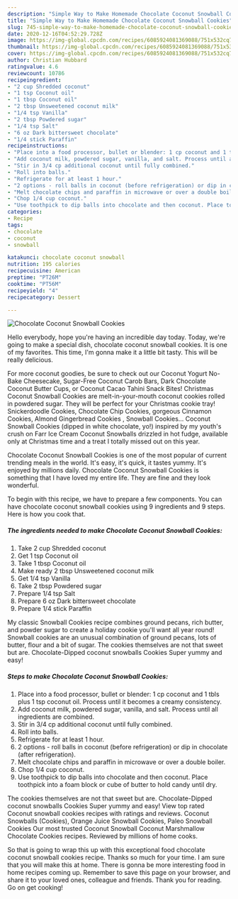 ```yaml
---
description: "Simple Way to Make Homemade Chocolate Coconut Snowball Cookies"
title: "Simple Way to Make Homemade Chocolate Coconut Snowball Cookies"
slug: 745-simple-way-to-make-homemade-chocolate-coconut-snowball-cookies
date: 2020-12-16T04:52:29.728Z
image: https://img-global.cpcdn.com/recipes/6085924081369088/751x532cq70/chocolate-coconut-snowball-cookies-recipe-main-photo.jpg
thumbnail: https://img-global.cpcdn.com/recipes/6085924081369088/751x532cq70/chocolate-coconut-snowball-cookies-recipe-main-photo.jpg
cover: https://img-global.cpcdn.com/recipes/6085924081369088/751x532cq70/chocolate-coconut-snowball-cookies-recipe-main-photo.jpg
author: Christian Hubbard
ratingvalue: 4.6
reviewcount: 10786
recipeingredient:
- "2 cup Shredded coconut"
- "1 tsp Coconut oil"
- "1 tbsp Coconut oil"
- "2 tbsp Unsweetened coconut milk"
- "1/4 tsp Vanilla"
- "2 tbsp Powdered sugar"
- "1/4 tsp Salt"
- "6 oz Dark bittersweet chocolate"
- "1/4 stick Paraffin"
recipeinstructions:
- "Place into a food processor, bullet or blender: 1 cp coconut and 1 tbls plus 1 tsp coconut oil. Process until it becomes a creamy consistency."
- "Add coconut milk, powdered sugar, vanilla, and salt. Process until all ingredients are combined."
- "Stir in 3/4 cp additional coconut until fully combined."
- "Roll into balls."
- "Refrigerate for at least 1 hour."
- "2 options - roll balls in coconut (before refrigeration) or dip in chocolate (after refrigeration)."
- "Melt chocolate chips and paraffin in microwave or over a double boiler."
- "Chop 1/4 cup coconut."
- "Use toothpick to dip balls into chocolate and then coconut. Place toothpick into a foam block or cube of butter to hold candy until dry."
categories:
- Recipe
tags:
- chocolate
- coconut
- snowball

katakunci: chocolate coconut snowball 
nutrition: 195 calories
recipecuisine: American
preptime: "PT26M"
cooktime: "PT56M"
recipeyield: "4"
recipecategory: Dessert

---
```



![Chocolate Coconut Snowball Cookies](https://img-global.cpcdn.com/recipes/6085924081369088/751x532cq70/chocolate-coconut-snowball-cookies-recipe-main-photo.jpg)

Hello everybody, hope you're having an incredible day today. Today, we're going to make a special dish, chocolate coconut snowball cookies. It is one of my favorites. This time, I'm gonna make it a little bit tasty. This will be really delicious.

For more coconut goodies, be sure to check out our Coconut Yogurt No-Bake Cheesecake, Sugar-Free Coconut Carob Bars, Dark Chocolate Coconut Butter Cups, or Coconut Cacao Tahini Snack Bites! Christmas Coconut Snowball Cookies are melt-in-your-mouth coconut cookies rolled in powdered sugar. They will be perfect for your Christmas cookie tray! Snickerdoodle Cookies, Chocolate Chip Cookies, gorgeous Cinnamon Cookies, Almond Gingerbread Cookies , Snowball Cookies… Coconut Snowball Cookies (dipped in white chocolate, yo!) inspired by my youth&#39;s crush on Farr Ice Cream Coconut Snowballs drizzled in hot fudge, available only at Christmas time and a treat I totally missed out on this year.

Chocolate Coconut Snowball Cookies is one of the most popular of current trending meals in the world. It's easy, it's quick, it tastes yummy. It's enjoyed by millions daily. Chocolate Coconut Snowball Cookies is something that I have loved my entire life. They are fine and they look wonderful.


To begin with this recipe, we have to prepare a few components. You can have chocolate coconut snowball cookies using 9 ingredients and 9 steps. Here is how you cook that.

<!--inarticleads1-->

##### The ingredients needed to make Chocolate Coconut Snowball Cookies:

1. Take 2 cup Shredded coconut
1. Get 1 tsp Coconut oil
1. Take 1 tbsp Coconut oil
1. Make ready 2 tbsp Unsweetened coconut milk
1. Get 1/4 tsp Vanilla
1. Take 2 tbsp Powdered sugar
1. Prepare 1/4 tsp Salt
1. Prepare 6 oz Dark bittersweet chocolate
1. Prepare 1/4 stick Paraffin


My classic Snowball Cookies recipe combines ground pecans, rich butter, and powder sugar to create a holiday cookie you&#39;ll want all year round! Snowball cookies are an unusual combination of ground pecans, lots of butter, flour and a bit of sugar. The cookies themselves are not that sweet but are. Chocolate-Dipped coconut snowballs Cookies Super yummy and easy! 

<!--inarticleads2-->

##### Steps to make Chocolate Coconut Snowball Cookies:

1. Place into a food processor, bullet or blender: 1 cp coconut and 1 tbls plus 1 tsp coconut oil. Process until it becomes a creamy consistency.
1. Add coconut milk, powdered sugar, vanilla, and salt. Process until all ingredients are combined.
1. Stir in 3/4 cp additional coconut until fully combined.
1. Roll into balls.
1. Refrigerate for at least 1 hour.
1. 2 options - roll balls in coconut (before refrigeration) or dip in chocolate (after refrigeration).
1. Melt chocolate chips and paraffin in microwave or over a double boiler.
1. Chop 1/4 cup coconut.
1. Use toothpick to dip balls into chocolate and then coconut. Place toothpick into a foam block or cube of butter to hold candy until dry.


The cookies themselves are not that sweet but are. Chocolate-Dipped coconut snowballs Cookies Super yummy and easy! View top rated Coconut snowball cookies recipes with ratings and reviews. Coconut Snowballs (Cookies), Orange Juice Snowball Cookies, Paleo Snowball Cookies Our most trusted Coconut Snowball Coconut Marshmallow Chocolate Cookies recipes. Reviewed by millions of home cooks. 

So that is going to wrap this up with this exceptional food chocolate coconut snowball cookies recipe. Thanks so much for your time. I am sure that you will make this at home. There is gonna be more interesting food in home recipes coming up. Remember to save this page on your browser, and share it to your loved ones, colleague and friends. Thank you for reading. Go on get cooking!
